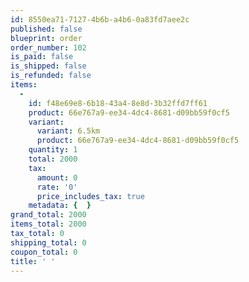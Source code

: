 ```yaml
---
id: 8550ea71-7127-4b6b-a4b6-0a83fd7aee2c
published: false
blueprint: order
order_number: 102
is_paid: false
is_shipped: false
is_refunded: false
items:
  -
    id: f48e69e8-6b18-43a4-8e8d-3b32ffd7ff61
    product: 66e767a9-ee34-4dc4-8681-d09bb59f0cf5
    variant:
      variant: 6.5km
      product: 66e767a9-ee34-4dc4-8681-d09bb59f0cf5
    quantity: 1
    total: 2000
    tax:
      amount: 0
      rate: '0'
      price_includes_tax: true
    metadata: {  }
grand_total: 2000
items_total: 2000
tax_total: 0
shipping_total: 0
coupon_total: 0
title: ' '
---
```

